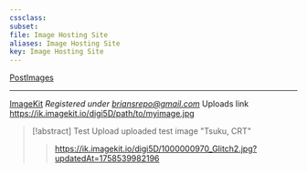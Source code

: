 ```yaml
---
cssclass:
subset:
file: Image Hosting Site
aliases: Image Hosting Site
key: Image Hosting Site
---
```


[PostImages](https://postimages.org/)


---

[ImageKit](https://imagekit.io/)
		*Registered under briansrepo@gmail.com*
		Uploads link <https://ik.imagekit.io/digi5D/path/to/myimage.jpg>

>[!abstract] Test Upload
> uploaded test image "Tsuku, CRT"
>> <https://ik.imagekit.io/digi5D/1000000970_Glitch2.jpg?updatedAt=1758539982196>
>> 

